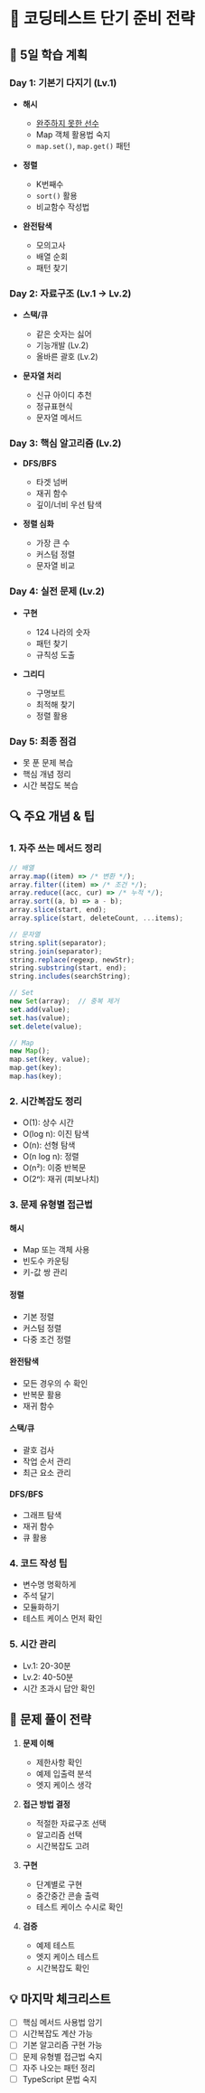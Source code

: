 # 🚀 코딩테스트 단기 준비 전략

## 📅 5일 학습 계획

### Day 1: 기본기 다지기 (Lv.1)
- **해시**
  - [완주하지 못한 선수](./programmers/lv1_완주하지_못한_선수)
  - Map 객체 활용법 숙지
  - `map.set()`, `map.get()` 패턴

- **정렬**
  - K번째수
  - `sort()` 활용
  - 비교함수 작성법

- **완전탐색**
  - 모의고사
  - 배열 순회
  - 패턴 찾기

### Day 2: 자료구조 (Lv.1 → Lv.2)
- **스택/큐**
  - 같은 숫자는 싫어
  - 기능개발 (Lv.2)
  - 올바른 괄호 (Lv.2)

- **문자열 처리**
  - 신규 아이디 추천
  - 정규표현식
  - 문자열 메서드

### Day 3: 핵심 알고리즘 (Lv.2)
- **DFS/BFS**
  - 타겟 넘버
  - 재귀 함수
  - 깊이/너비 우선 탐색

- **정렬 심화**
  - 가장 큰 수
  - 커스텀 정렬
  - 문자열 비교

### Day 4: 실전 문제 (Lv.2)
- **구현**
  - 124 나라의 숫자
  - 패턴 찾기
  - 규칙성 도출

- **그리디**
  - 구명보트
  - 최적해 찾기
  - 정렬 활용

### Day 5: 최종 점검
- 못 푼 문제 복습
- 핵심 개념 정리
- 시간 복잡도 복습

## 🔍 주요 개념 & 팁

### 1. 자주 쓰는 메서드 정리
```typescript
// 배열
array.map((item) => /* 변환 */);
array.filter((item) => /* 조건 */);
array.reduce((acc, cur) => /* 누적 */);
array.sort((a, b) => a - b);
array.slice(start, end);
array.splice(start, deleteCount, ...items);

// 문자열
string.split(separator);
string.join(separator);
string.replace(regexp, newStr);
string.substring(start, end);
string.includes(searchString);

// Set
new Set(array);  // 중복 제거
set.add(value);
set.has(value);
set.delete(value);

// Map
new Map();
map.set(key, value);
map.get(key);
map.has(key);
```

### 2. 시간복잡도 정리
- O(1): 상수 시간
- O(log n): 이진 탐색
- O(n): 선형 탐색
- O(n log n): 정렬
- O(n²): 이중 반복문
- O(2ⁿ): 재귀 (피보나치)

### 3. 문제 유형별 접근법

#### 해시
- Map 또는 객체 사용
- 빈도수 카운팅
- 키-값 쌍 관리

#### 정렬
- 기본 정렬
- 커스텀 정렬
- 다중 조건 정렬

#### 완전탐색
- 모든 경우의 수 확인
- 반복문 활용
- 재귀 함수

#### 스택/큐
- 괄호 검사
- 작업 순서 관리
- 최근 요소 관리

#### DFS/BFS
- 그래프 탐색
- 재귀 함수
- 큐 활용

### 4. 코드 작성 팁
- 변수명 명확하게
- 주석 달기
- 모듈화하기
- 테스트 케이스 먼저 확인

### 5. 시간 관리
- Lv.1: 20-30분
- Lv.2: 40-50분
- 시간 초과시 답안 확인

## 🎯 문제 풀이 전략

1. **문제 이해**
   - 제한사항 확인
   - 예제 입출력 분석
   - 엣지 케이스 생각

2. **접근 방법 결정**
   - 적절한 자료구조 선택
   - 알고리즘 선택
   - 시간복잡도 고려

3. **구현**
   - 단계별로 구현
   - 중간중간 콘솔 출력
   - 테스트 케이스 수시로 확인

4. **검증**
   - 예제 테스트
   - 엣지 케이스 테스트
   - 시간복잡도 확인

## 💡 마지막 체크리스트

- [ ] 핵심 메서드 사용법 암기
- [ ] 시간복잡도 계산 가능
- [ ] 기본 알고리즘 구현 가능
- [ ] 문제 유형별 접근법 숙지
- [ ] 자주 나오는 패턴 정리
- [ ] TypeScript 문법 숙지
